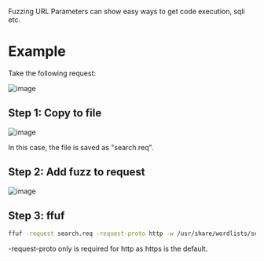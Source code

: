 Fuzzing URL Parameters can show easy ways to get code execution, sqli etc.

# Example
Take the following request:

![image](https://github.com/user-attachments/assets/414ef308-71c2-436b-bfaf-f3d8e690bc76)

## Step 1: Copy to file
![image](https://github.com/user-attachments/assets/dc63395b-ad89-431a-bb16-17cb4b8fcfdf)

In this case, the file is saved as "search.req".

## Step 2: Add fuzz to request
![image](https://github.com/user-attachments/assets/1ffc985b-21b2-4d2a-a7ed-acab02dabe21)

## Step 3: ffuf
```bash
ffuf -request search.req -request-proto http -w /usr/share/wordlists/seclists/Fuzzing/special-chars.txt 
```
-request-proto only is required for http as https is the default.
